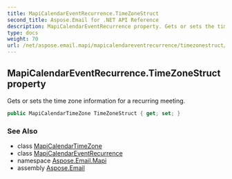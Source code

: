```yaml
---
title: MapiCalendarEventRecurrence.TimeZoneStruct
second_title: Aspose.Email for .NET API Reference
description: MapiCalendarEventRecurrence property. Gets or sets the time zone information for a recurring meeting
type: docs
weight: 70
url: /net/aspose.email.mapi/mapicalendareventrecurrence/timezonestruct/
---
```

## MapiCalendarEventRecurrence.TimeZoneStruct property

Gets or sets the time zone information for a recurring meeting.

```csharp
public MapiCalendarTimeZone TimeZoneStruct { get; set; }
```

### See Also

* class [MapiCalendarTimeZone](../../mapicalendartimezone/)
* class [MapiCalendarEventRecurrence](../)
* namespace [Aspose.Email.Mapi](../../mapicalendareventrecurrence/)
* assembly [Aspose.Email](../../../)


